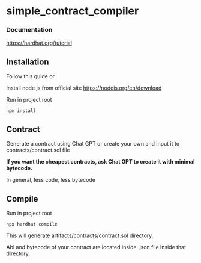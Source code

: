 # simple_contract_compiler

### Documentation
https://hardhat.org/tutorial

## Installation
Follow this guide or

Install node js from official site https://nodejs.org/en/download

Run in project root
```
npm install
```

## Contract
Generate a contract using Chat GPT or create your own and input it to contracts/contract.sol file

**If you want the cheapest contracts, ask Chat GPT to create it with minimal bytecode.**

In general, less code, less bytecode

## Compile
Run in project root
```
npx hardhat compile
```

This will generate artifacts/contracts/contract.sol directory.

Abi and bytecode of your contract are located inside .json file inside that directory.
